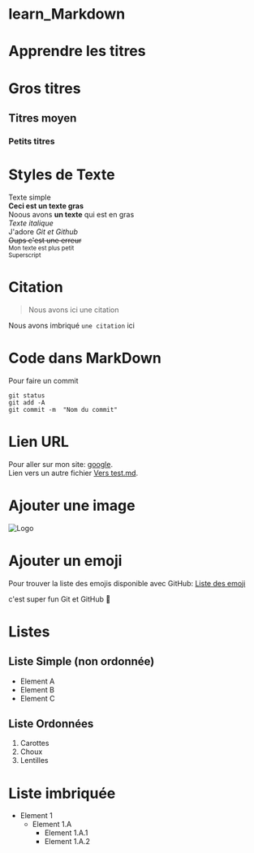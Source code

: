 # learn_Markdown

# Apprendre les titres
# Gros titres
## Titres moyen
### Petits titres

# Styles de Texte
Texte simple  
**Ceci est un texte gras**  
Noous avons __un texte__ qui est en gras  
*Texte italique*  
J'adore *Git et Github*  
~~Oups c'est une erreur~~  
<sub>Mon texte est plus petit</sub>  
<sup>Superscript</sup>  

# Citation
> Nous avons ici une citation  

Nous avons imbriqué `une citation` ici

# Code dans MarkDown

Pour faire un commit   
```
git status  
git add -A  
git commit -m  "Nom du commit"  
```


# Lien URL

Pour aller sur mon site: [google](https://google.com).   
Lien vers un autre fichier [Vers test.md](test.md).   

# Ajouter une image

![Logo](https://www.google.fr/images/branding/googlelogo/1x/googlelogo_color_272x92dp.png)  

# Ajouter un emoji

Pour trouver la liste des emojis disponible avec GitHub: [Liste des emoji](https://github.com/ikatyang/emoji-cheat-sheet/blob/master/README.md)  

c'est super fun Git et GitHub :rofl:  

# Listes

## Liste Simple (non ordonnée)
* Element A  
* Element B  
* Element C

## Liste Ordonnées
1. Carottes  
2. Choux  
3. Lentilles

# Liste imbriquée
* Element 1
    * Element 1.A
        * Element 1.A.1
        * Element 1.A.2
        